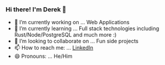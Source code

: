 ### Hi there! I'm Derek 👋

<!--
**derekcoppinger/derekcoppinger** is a ✨ _special_ ✨ repository because its `README.md` (this file) appears on your GitHub profile.

Here are some ideas to get you started:

- 🔭 I’m currently working on ... Web Applications
- 🌱 I’m currently learning ... Full stack technologies including Rust/Node/PostgreSQL and much more :)
- 👯 I’m looking to collaborate on ... Fun side projects
- 🤔 I’m looking for help with ... 
- 💬 Ask me about ...
- 📫 How to reach me: ...
- 😄 Pronouns: ...
- ⚡ Fun fact: ...
-->

- 🔭 I’m currently working on ... Web Applications
- 🌱 I’m currently learning ... Full stack technologies including Rust/Node/PostgreSQL and much more :)
- 👯 I’m looking to collaborate on ... Fun side projects
- 📫 How to reach me: ... [LinkedIn](https://www.linkedin.com/in/derek-coppinger-74698199/)
- 😄 Pronouns: ... He/Him

